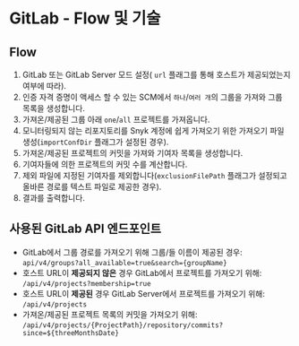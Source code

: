 # GitLab - Flow 및 기술

## Flow <a href="#flow" id="flow"></a>

1. GitLab 또는 GitLab Server 모드 설정( `url` 플래그를 통해 호스트가 제공되었는지 여부에 따라).
2. 인증 자격 증명이 액세스 할 수 있는 SCM에서 `하나`/`여러 개`의 그룹을 가져와 그룹 목록을 생성합니다.
3. 가져온/제공된 그룹 아래 `one`/`all` 프로젝트를 가져옵니다.
4. 모니터링되지 않는 리포지토리를 Snyk 계정에 쉽게 가져오기 위한 가져오기 파일 생성(`importConfDir` 플래그가 설정된 경우).
5. 가져온/제공된 프로젝트의 커밋을 가져와 기여자 목록을 생성합니다.
6. 기여자들에 의한 프로젝트의 커밋 수를 계산합니다.
7. 제외 파일에 지정된 기여자를 제외합니다(`exclusionFilePath` 플래그가 설정되고 올바른 경로를 텍스트 파일로 제공한 경우).
8. 결과를 출력합니다.

## 사용된 GitLab API 엔드포인트 <a href="#bitbucket-cloud-api-endpoints-used" id="bitbucket-cloud-api-endpoints-used"></a>

* GitLab에서 그룹 경로를 가져오기 위해 그룹/들 이름이 제공된 경우: `api/v4/groups?all_available=true&search={groupName}`
* 호스트 URL이 **제공되지 않은** 경우 GitLab에서 프로젝트를 가져오기 위해: `/api/v4/projects?membership=true`
* 호스트 URL이 **제공된** 경우 GitLab Server에서 프로젝트를 가져오기 위해: `/api/v4/projects`
* 가져온/제공된 프로젝트 목록의 커밋을 가져오기 위해: `/api/v4/projects/{ProjectPath}/repository/commits?since=${threeMonthsDate}`
